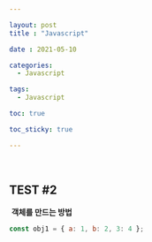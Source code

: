 ```yaml
---

layout: post
title : "Javascript"

date : 2021-05-10

categories:
  - Javascript

tags:
  - Javascript

toc: true

toc_sticky: true

---
```


<br/>

## TEST #2

​
**객체를 만드는 방법**

```javascript
const obj1 = { a: 1, b: 2, 3: 4 };
```

<br/>
<br/>
